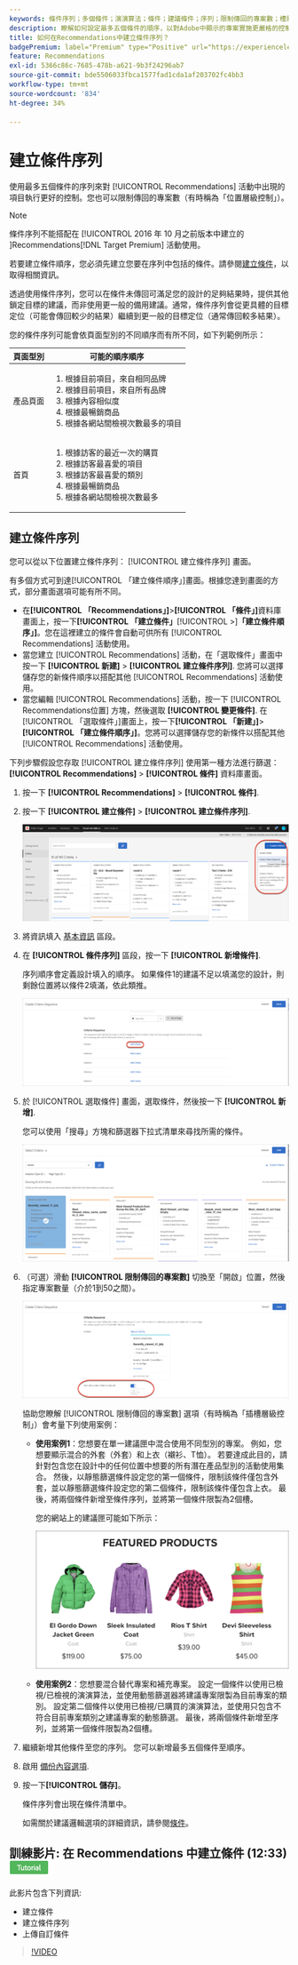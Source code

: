```yaml
---
keywords: 條件序列；多個條件；演演算法；條件；建議條件；序列；限制傳回的專案數；槽層控制；槽
description: 瞭解如何設定最多五個條件的順序，以對Adobe中顯示的專案實施更嚴格的控制 [!DNL Target] Recommendations活動。
title: 如何在Recommendations中建立條件序列？
badgePremium: label="Premium" type="Positive" url="https://experienceleague.adobe.com/docs/target/using/introduction/intro.html?lang=en#premium newtab=true" tooltip="See what's included in Target Premium."
feature: Recommendations
exl-id: 5366c86c-7685-478b-a621-9b3f24296ab7
source-git-commit: bde5506033fbca1577fad1cda1af203702fc4bb3
workflow-type: tm+mt
source-wordcount: '834'
ht-degree: 34%

---
```


# 建立條件序列

使用最多五個條件的序列來對 [!UICONTROL Recommendations] 活動中出現的項目執行更好的控制。您也可以限制傳回的專案數（有時稱為「位置層級控制」）。

>[!NOTE]
>
>條件序列不能搭配在 [!UICONTROL  2016 年 10 月之前版本中建立的 ]Recommendations[!DNL Target Premium] 活動使用。

若要建立條件順序，您必須先建立您要在序列中包括的條件。請參閱[建立條件](/help/main/c-recommendations/c-algorithms/create-new-algorithm.md)，以取得相關資訊。

透過使用條件序列，您可以在條件未傳回可滿足您的設計的足夠結果時，提供其他鎖定目標的建議，而非使用更一般的備用建議。通常，條件序列會從更具體的目標定位（可能會傳回較少的結果）繼續到更一般的目標定位（通常傳回較多結果）。

您的條件序列可能會依頁面型別的不同順序而有所不同，如下列範例所示：

| 頁面型別 | 可能的順序順序 |
| --- | --- |
| 產品頁面 | <ol><li>根據目前項目，來自相同品牌</li><li>根據目前項目，來自所有品牌</li><li>根據內容相似度</li><li>根據最暢銷商品</li><li>根據各網站間檢視次數最多的項目</li></ol> |
| 首頁 | <ol><li>根據訪客的最近一次的購買 </li><li>根據訪客最喜愛的項目</li><li>根據訪客最喜愛的類別</li><li>根據最暢銷商品</li><li>根據各網站間檢視次數最多</li></ol> |

## 建立條件序列

您可以從以下位置建立條件序列： [!UICONTROL 建立條件序列] 畫面。

有多個方式可到達[!UICONTROL 「建立條件順序」]畫面。根據您達到畫面的方式，部分畫面選項可能有所不同。

* 在&#x200B;**[!UICONTROL 「Recommendations」]**>**[!UICONTROL 「條件」]**&#x200B;資料庫畫面上，按一下&#x200B;**[!UICONTROL 「建立條件」**[!UICONTROL >]**「建立條件順序」]**。您在這裡建立的條件會自動可供所有 [!UICONTROL Recommendations] 活動使用。
* 當您建立 [!UICONTROL Recommendations] 活動，在「選取條件」畫面中按一下 **[!UICONTROL 新建]** > **[!UICONTROL 建立條件序列]**. 您將可以選擇儲存您的新條件順序以搭配其他 [!UICONTROL Recommendations] 活動使用。
* 當您編輯 [!UICONTROL Recommendations] 活動，按一下 [!UICONTROL Recommendations位置] 方塊，然後選取 **[!UICONTROL 變更條件]**. 在[!UICONTROL 「選取條件」]畫面上，按一下&#x200B;**[!UICONTROL 「新建」]**>**[!UICONTROL 「建立條件順序」]**。您將可以選擇儲存您的新條件以搭配其他 [!UICONTROL Recommendations] 活動使用。

下列步驟假設您存取 [!UICONTROL 建立條件序列] 使用第一種方法進行篩選： **[!UICONTROL Recommendations]** > **[!UICONTROL 條件]** 資料庫畫面。

1. 按一下 **[!UICONTROL Recommendations]** > **[!UICONTROL 條件]**.

1. 按一下 **[!UICONTROL 建立條件]** > **[!UICONTROL 建立條件序列]**.

   ![CreateCriteriaSequence影像](assets/CreateCriteriaSequence.png)

1. 將資訊填入 [基本資訊](/help/main/c-recommendations/c-algorithms/create-new-algorithm.md#info) 區段。

1. 在 **[!UICONTROL 條件序列]** 區段，按一下 **[!UICONTROL 新增條件]**.

   序列順序會定義設計填入的順序。 如果條件1的建議不足以填滿您的設計，則剩餘位置將以條件2填滿，依此類推。

   ![新增條件](/help/main/c-recommendations/c-algorithms/assets/add-criteria.png)

1. 於 [!UICONTROL 選取條件] 畫面，選取條件，然後按一下 **[!UICONTROL 新增]**.

   您可以使用「搜尋」方塊和篩選器下拉式清單來尋找所需的條件。

   ![選取條件](/help/main/c-recommendations/c-algorithms/assets/select-criteria.png)

1. （可選）滑動 **[!UICONTROL 限制傳回的專案數]** 切換至「開啟」位置，然後指定專案數量（介於1到50之間）。

   ![限制傳回的專案數切換](/help/main/c-recommendations/c-algorithms/assets/limit-number.png)

   協助您瞭解 [!UICONTROL 限制傳回的專案數] 選項（有時稱為「插槽層級控制」）會考量下列使用案例：

   * **使用案例1**：您想要在單一建議匣中混合使用不同型別的專案。 例如，您想要顯示混合的外套（外套）和上衣（襯衫、T恤）。 若要達成此目的，請針對包含您在設計中的任何位置中想要的所有潛在產品型別的活動使用集合。 然後，以靜態篩選條件設定您的第一個條件，限制該條件僅包含外套，並以靜態篩選條件設定您的第二個條件，限制該條件僅包含上衣。 最後，將兩個條件新增至條件序列，並將第一個條件限製為2個槽。

      您的網站上的建議匣可能如下所示：

      ![精選產品Recommendations匣](/help/main/c-recommendations/c-algorithms/assets/featured-products.png)

   * **使用案例2**：您想要混合替代專案和補充專案。 設定一個條件以使用已檢視/已檢視的演演算法，並使用動態篩選器將建議專案限製為目前專案的類別。 設定第二個條件以使用已檢視/已購買的演演算法，並使用只包含不符合目前專案類別之建議專案的動態篩選。 最後，將兩個條件新增至序列，並將第一個條件限製為2個槽。

1. 繼續新增其他條件至您的序列。 您可以新增最多五個條件至順序。

1. 啟用 [備份內容選項](/help/main/c-recommendations/c-algorithms/create-new-algorithm.md#content).

1. 按一下&#x200B;**[!UICONTROL 儲存]**。

   條件序列會出現在條件清單中。

   如需關於建議邏輯選項的詳細資訊，請參閱[條件](/help/main/c-recommendations/c-algorithms/algorithms.md)。

## 訓練影片: 在 Recommendations 中建立條件 (12:33) ![Tutorial badge](/help/main/assets/tutorial.png)

此影片包含下列資訊:

* 建立條件
* 建立條件序列
* 上傳自訂條件

>[!VIDEO](https://video.tv.adobe.com/v/27694?quality=12)
